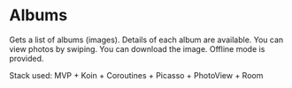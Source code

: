 # Albums

Gets a list of albums (images). Details of each album are available. You can view photos by swiping. You can download the image. Offline mode is provided.

Stack used: MVP + Koin + Coroutines + Picasso + PhotoView + Room
